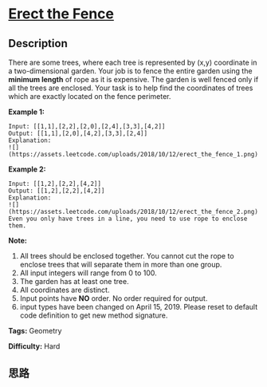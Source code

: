 # [Erect the Fence][title]

## Description

There are some trees, where each tree is represented by (x,y) coordinate in a
two-dimensional garden. Your job is to fence the entire garden using the
**minimum length** of rope as it is expensive. The garden is well fenced only
if all the trees are enclosed. Your task is to help find the coordinates of
trees which are exactly located on the fence perimeter.



**Example 1:**
            Input: [[1,1],[2,2],[2,0],[2,4],[3,3],[4,2]]    Output: [[1,1],[2,0],[4,2],[3,3],[2,4]]    Explanation:    ![](https://assets.leetcode.com/uploads/2018/10/12/erect_the_fence_1.png)    

**Example 2:**
            Input: [[1,2],[2,2],[4,2]]    Output: [[1,2],[2,2],[4,2]]    Explanation:    ![](https://assets.leetcode.com/uploads/2018/10/12/erect_the_fence_2.png)    Even you only have trees in a line, you need to use rope to enclose them.     



**Note:**

  1. All trees should be enclosed together. You cannot cut the rope to enclose trees that will separate them in more than one group.
  2. All input integers will range from 0 to 100.
  3. The garden has at least one tree.
  4. All coordinates are distinct.
  5. Input points have **NO** order. No order required for output.
  6. input types have been changed on April 15, 2019. Please reset to default code definition to get new method signature.


**Tags:** Geometry

**Difficulty:** Hard

## 思路

[title]: https://leetcode.com/problems/erect-the-fence
